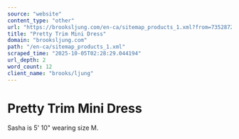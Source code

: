 ```yaml
---
source: "website"
content_type: "other"
url: "https://brooksljung.com/en-ca/sitemap_products_1.xml?from=7352872009924&to=7352872009924"
title: "Pretty Trim Mini Dress"
domain: "brooksljung.com"
path: "/en-ca/sitemap_products_1.xml"
scraped_time: "2025-10-05T02:28:29.044194"
url_depth: 2
word_count: 12
client_name: "brooks/ljung"
---
```


# Pretty Trim Mini Dress

Sasha is 5' 10" wearing size M.